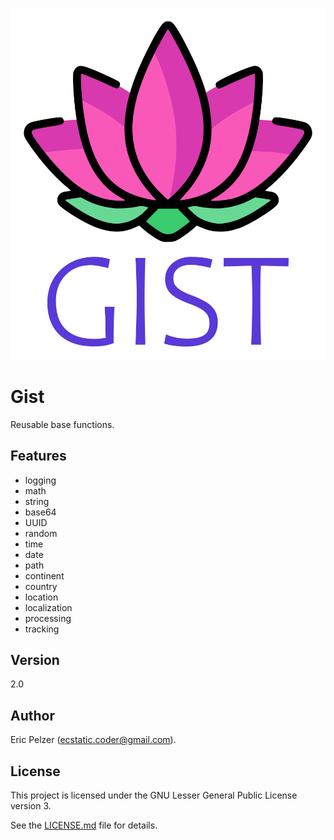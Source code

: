 ![](https://github.com/senselogic/GIST/blob/master/LOGO/gist.png)

# Gist

Reusable base functions.

## Features

*   logging
*   math
*   string
*   base64
*   UUID
*   random
*   time
*   date
*   path
*   continent
*   country
*   location
*   localization
*   processing
*   tracking

## Version

2.0

## Author

Eric Pelzer (ecstatic.coder@gmail.com).

## License

This project is licensed under the GNU Lesser General Public License version 3.

See the [LICENSE.md](LICENSE.md) file for details.
